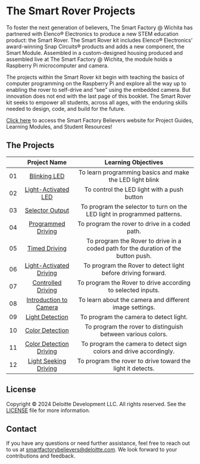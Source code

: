# The Smart Rover Projects
To foster the next generation of believers, The Smart Factory @ Wichita has partnered with Elenco® Electronics to produce a new STEM
education product: the Smart Rover. The Smart Rover kit includes Elenco® Electronics’ award-winning Snap Circuits® products and adds
a new component, the Smart Module. Assembled in a custom-designed housing produced and assembled live at The Smart Factory @
Wichita, the module holds a Raspberry Pi microcomputer and camera.

The projects within the Smart Rover kit begin with teaching the basics of computer programming on the Raspberry Pi and explore all
the way up to enabling the rover to self-drive and “see” using the embedded camera. But innovation does not end with the last page of
this booklet. The Smart Rover kit seeks to empower all students, across all ages, with the enduring skills needed to design, code, and
build for the future.

[Click here](https://smartfactorybelievers.deloitte.com/) to access the Smart Factory Believers website for Project Guides, Learning Modules, and Student Resources!


## The Projects

|       |              Project Name                      |  Learning Objectives |
| :---: | :--------------------------------------------: | :---------------------:  |
|  01   | [Blinking LED](./01-Blinking-LED/README.md)  | To learn programming basics and make the LED light blink |
|  02   | [Light-Activated LED](./02-Light-Activated-LED/README.md)    | To control the LED light with a push button |
|  03   | [Selector Output](./03-Selector-Output/README.md)    | To program the selector to turn on the LED light in programmed patterns. |
|  04   | [Programmed Driving](./04-Programmed-Driving/README.md)    | To program the rover to drive in a coded path. |
|  05   | [Timed Driving](./05-Timed-Driving/README.md)    | To program the Rover to drive in a coded path for the duration of the button push. |
|  06   | [Light-Activated Driving](./06-Light-Activated-Driving/README.md)  | To program the Rover to detect light before driving forward. |
|  07   | [Controlled Driving](./07-Controlled-Driving/README.md)  | To program the Rover to drive according to selected inputs. |
|  08   | [Introduction to Camera](./08-Introduction-To-Camera/README.md)  | To learn about the camera and different image settings. |
|  09   | [Light Detection](./09-Light-Detection/README.md)  | To program the camera to detect light. |
|  10   | [Color Detection](./10-Color-Detection/README.md)  | To program the rover to distinguish between various colors. |
|  11   | [Color Detection Driving](./11-Color-Detection-Driving/README.md)  | To program the camera to detect sign colors and drive accordingly. |
|  12   | [Light Seeking Driving](./12-Light-Seeking-Driving/README.md)  | To program the rover to drive toward the light it detects. |

## License
Copyright © 2024 Deloitte Development LLC. All rights reserved. See the [LICENSE](LICENSE) file for more information.

## Contact
If you have any questions or need further assistance, feel free to reach out to us at smartfactorybelievers@deloitte.com. We look forward to your contributions and feedback.
